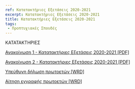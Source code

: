 ```yaml
---
ref: Κατατακτήριες Εξετάσεις 2020-2021
excerpt: Κατατακτήριες Εξετάσεις 2020-2021
title: Κατατακτήριες Εξετάσεις 2020-2021
tags: 
 - Προπτυχιακές Σπουδές
---
```



ΚΑΤΑΤΑΚΤΗΡΙΕΣ

[Ανακοίνωση 1 - Κατατακτήριες Εξετάσεις 2020-2021 [PDF]](httpsionio.grdownload.phpf=00001-00999IU-pf-00700-59510-gr.pdf)

[Ανακοίνωση 2 - Κατατακτήριες Εξετάσεις 2020-2021 [PDF]](httpsionio.grdownload.phpf=00001-00999IU-pf-00700-17987-gr.pdf)

[Υπεύθυνη δήλωση πρωτοετών [WRD]](httpsionio.grdownload.phpf=00001-00999IU-pf-00700-99217-gr.doc)

[Αίτηση εγγραφής πρωτοετών [WRD]](httpsionio.grdownload.phpf=00001-00999IU-pf-00700-12799-gr.doc)
